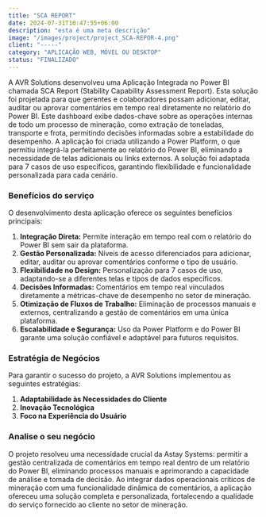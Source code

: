 ```yaml
---
title: "SCA REPORT"
date: 2024-07-31T10:47:55+06:00
description: "esta é uma meta descrição"
image: "/images/project/project_SCA-REPOR-4.png"
client: "-----"
category: "APLICAÇÃO WEB, MÓVEL OU DESKTOP"
status: "FINALIZADO"
---
```


A AVR Solutions desenvolveu uma Aplicação Integrada no Power BI chamada SCA Report (Stability Capability Assessment Report). Esta solução foi projetada para que gerentes e colaboradores possam adicionar, editar, auditar ou aprovar comentários em tempo real diretamente no relatório do Power BI. Este dashboard exibe dados-chave sobre as operações internas de todo um processo de mineração, como extração de toneladas, transporte e frota, permitindo decisões informadas sobre a estabilidade do desempenho. A aplicação foi criada utilizando a Power Platform, o que permitiu integrá-la perfeitamente ao relatório do Power BI, eliminando a necessidade de telas adicionais ou links externos. A solução foi adaptada para 7 casos de uso específicos, garantindo flexibilidade e funcionalidade personalizada para cada cenário.

### Benefícios do serviço

O desenvolvimento desta aplicação oferece os seguintes benefícios principais:

1. **Integração Direta:** Permite interação em tempo real com o relatório do Power BI sem sair da plataforma.  
2. **Gestão Personalizada:** Níveis de acesso diferenciados para adicionar, editar, auditar ou aprovar comentários conforme o tipo de usuário.  
3. **Flexibilidade no Design:** Personalização para 7 casos de uso, adaptando-se a diferentes telas e tipos de dados específicos.  
4. **Decisões Informadas:** Comentários em tempo real vinculados diretamente a métricas-chave de desempenho no setor de mineração.  
5. **Otimização de Fluxos de Trabalho:** Eliminação de processos manuais e externos, centralizando a gestão de comentários em uma única plataforma.  
6. **Escalabilidade e Segurança:** Uso da Power Platform e do Power BI garante uma solução confiável e adaptável para futuros requisitos.  

### Estratégia de Negócios

Para garantir o sucesso do projeto, a AVR Solutions implementou as seguintes estratégias:

1. **Adaptabilidade às Necessidades do Cliente**  
2. **Inovação Tecnológica**  
3. **Foco na Experiência do Usuário**  

### Analise o seu negócio

O projeto resolveu uma necessidade crucial da Astay Systems: permitir a gestão centralizada de comentários em tempo real dentro de um relatório do Power BI, eliminando processos manuais e aprimorando a capacidade de análise e tomada de decisão. Ao integrar dados operacionais críticos de mineração com uma funcionalidade dinâmica de comentários, a aplicação ofereceu uma solução completa e personalizada, fortalecendo a qualidade do serviço fornecido ao cliente no setor de mineração.
